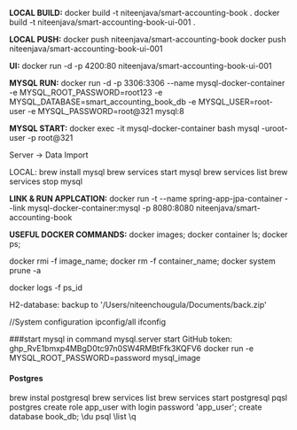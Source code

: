 **LOCAL BUILD:**
docker build -t niteenjava/smart-accounting-book .
docker build -t niteenjava/smart-accounting-book-ui-001 .

**LOCAL PUSH:**
docker push niteenjava/smart-accounting-book
docker push niteenjava/smart-accounting-book-ui-001

**UI:**
docker run -d -p 4200:80 niteenjava/smart-accounting-book-ui-001

**MYSQL RUN:**
docker run -d -p 3306:3306 --name mysql-docker-container -e MYSQL_ROOT_PASSWORD=root123 -e MYSQL_DATABASE=smart_accounting_book_db -e MYSQL_USER=root-user -e MYSQL_PASSWORD=root@321 mysql:8

**MYSQL START:**
docker exec -it mysql-docker-container bash
mysql -uroot-user -p
root@321

Server -> Data Import

LOCAL:
brew install mysql
brew services start mysql
brew services list
brew services stop mysql

**LINK & RUN APPLCATION:**
docker run -t --name spring-app-jpa-container --link mysql-docker-container:mysql -p 8080:8080 niteenjava/smart-accounting-book


**USEFUL DOCKER COMMANDS:**
docker images;
docker container ls;
docker ps;

docker rmi -f image_name;
docker rm -f container_name;
docker system prune -a

docker logs -f ps_id

H2-database:
backup to '/Users/niteenchougula/Documents/back.zip'

//System configuration
ipconfig/all
ifconfig


###start mysql in command
mysql.server start
GitHub token: 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
docker run -e MYSQL_ROOT_PASSWORD=password mysql_image


#### Postgres
brew instal postgresql
brew services list
brew services start postgresql
pqsl	postgres
create role app_user with login password 'app_user';
create database book_db;
\du
psql
\list
\q